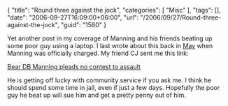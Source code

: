 {
	"title": "Round three against the jock",
	"categories": [
		"Misc"
	],
	"tags": [],
	"date": "2006-09-27T16:09:00+06:00",
	"url": "/2006/09/27/Round-three-against-the-jock",
	"guid": "1560"
}

Yet another post in my coverage of Manning and his friends beating up some poor guy using a laptop. I last wrote about this back in <a href="http://ray.camdenfamily.com/index.cfm/2006/5/18/Round-two-goes-to-the-nerd">May</a> when Manning was officially charged. My friend CJ sent me this link:

<a href="http://sports.yahoo.com/nfl/news;_ylt=Ais3AcNGztGIV7iH5zjFRlxDubYF?slug=ap-bears-manningassault&prov=ap&type=lgns">Bear DB Manning pleads no contest to assault</a>

He is getting off lucky with community service if you ask me. I think he should spend some time in jail, even if just a few days. Hopefully the poor guy he beat up will sue him and get a pretty penny out of him.